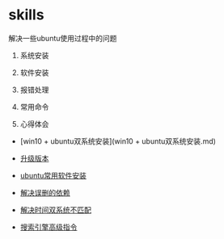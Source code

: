 # skills
解决一些ubuntu使用过程中的问题

1. 系统安装

2. 软件安装

3. 报错处理

4. 常用命令

5. 心得体会




+ [win10 + ubuntu双系统安装](win10 + ubuntu双系统安装.md)

+ [升级版本](升级版本.md)

+ [ubuntu常用软件安装](ubuntu常用软件安装.md)

+ [解决误删的依赖](解决误删的依赖.md)

+ [解决时间双系统不匹配](解决时间双系统不匹配.md)

+ [搜索引擎高级指令](搜索引擎高级指令.md)

  

